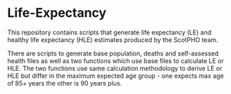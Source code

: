 # Life-Expectancy

This repository contains scripts that generate life expectancy (LE) and healthy life expectancy (HLE) estimates produced by the ScotPHO team.

There are scripts to generate base population, deaths and self-assessed health files as well as two functions which use base files to calculate 
LE or HLE.  The two functions use same calculation methodology to derive LE or HLE but differ in the maximum expected age group - one expects
max age of 85+ years the other is 90 years plus.
